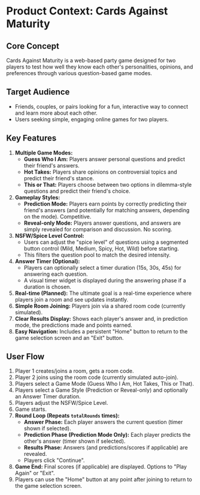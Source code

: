 # Product Context: Cards Against Maturity

## Core Concept

Cards Against Maturity is a web-based party game designed for two players to test how well they know each other's personalities, opinions, and preferences through various question-based game modes.

## Target Audience

*   Friends, couples, or pairs looking for a fun, interactive way to connect and learn more about each other.
*   Users seeking simple, engaging online games for two players.

## Key Features

1.  **Multiple Game Modes:**
    *   **Guess Who I Am:** Players answer personal questions and predict their friend's answers.
    *   **Hot Takes:** Players share opinions on controversial topics and predict their friend's stance.
    *   **This or That:** Players choose between two options in dilemma-style questions and predict their friend's choice.
2.  **Gameplay Styles:**
    *   **Prediction Mode:** Players earn points by correctly predicting their friend's answers (and potentially for matching answers, depending on the mode). Competitive.
    *   **Reveal-only Mode:** Players answer questions, and answers are simply revealed for comparison and discussion. No scoring.
3.  **NSFW/Spice Level Control:**
    *   Users can adjust the "spice level" of questions using a segmented button control (Mild, Medium, Spicy, Hot, Wild) before starting.
    *   This filters the question pool to match the desired intensity.
4.  **Answer Timer (Optional):**
    *   Players can optionally select a timer duration (15s, 30s, 45s) for answering each question.
    *   A visual timer widget is displayed during the answering phase if a duration is chosen.
5.  **Real-time (Planned):** The ultimate goal is a real-time experience where players join a room and see updates instantly.
6.  **Simple Room Joining:** Players join via a shared room code (currently simulated).
7.  **Clear Results Display:** Shows each player's answer and, in prediction mode, the predictions made and points earned.
8.  **Easy Navigation:** Includes a persistent "Home" button to return to the game selection screen and an "Exit" button.

## User Flow

1.  Player 1 creates/joins a room, gets a room code.
2.  Player 2 joins using the room code (currently simulated auto-join).
3.  Players select a Game Mode (Guess Who I Am, Hot Takes, This or That).
4.  Players select a Game Style (Prediction or Reveal-only) and optionally an Answer Timer duration.
5.  Players adjust the NSFW/Spice Level.
6.  Game starts.
7.  **Round Loop (Repeats `totalRounds` times):**
    *   **Answer Phase:** Each player answers the current question (timer shown if selected).
    *   **Prediction Phase (Prediction Mode Only):** Each player predicts the other's answer (timer shown if selected).
    *   **Results Phase:** Answers (and predictions/scores if applicable) are revealed.
    *   Players click "Continue".
8.  **Game End:** Final scores (if applicable) are displayed. Options to "Play Again" or "Exit".
9.  Players can use the "Home" button at any point after joining to return to the game selection screen.
